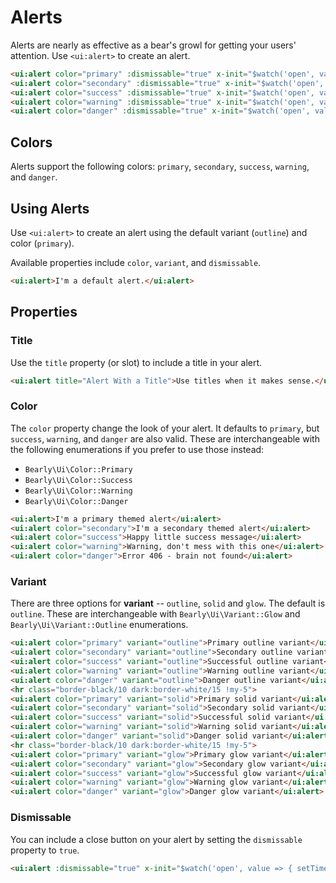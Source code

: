 # Alerts

Alerts are nearly as effective as a bear's growl for getting your users' attention. Use `<ui:alert>` to create an alert.

```html +demo title={Alert Examples} previewClasses={space-y-4}
<ui:alert color="primary" :dismissable="true" x-init="$watch('open', value => { setTimeout(() => { open = true }, 750) })">I'm a primary alert, hear me roar!</ui:alert>
<ui:alert color="secondary" :dismissable="true" x-init="$watch('open', value => { setTimeout(() => { open = true }, 750) })">I'm a secondary alert, hear me roar!</ui:alert>
<ui:alert color="success" :dismissable="true" x-init="$watch('open', value => { setTimeout(() => { open = true }, 750) })">I'm a success alert, hear me roar!</ui:alert>
<ui:alert color="warning" :dismissable="true" x-init="$watch('open', value => { setTimeout(() => { open = true }, 750) })">I'm a warning alert, hear me roar!</ui:alert>
<ui:alert color="danger" :dismissable="true" x-init="$watch('open', value => { setTimeout(() => { open = true }, 750) })">I'm a danger alert, hear me roar!</ui:alert>
```

## Colors

Alerts support the following colors: `primary`, `secondary`, `success`, `warning`, and `danger`.


## Using Alerts

Use `<ui:alert>` to create an alert using the default variant (`outline`) and color (`primary`).

Available properties include `color`, `variant`, and `dismissable`.


```html +demo title={Basic Alert}
<ui:alert>I'm a default alert.</ui:alert>
```

## Properties

### Title
Use the `title` property (or slot) to include a title in your alert.

```html +demo title={Alert with Title} previewClasses={space-y-10}
<ui:alert title="Alert With a Title">Use titles when it makes sense.</ui:alert>
```

### Color
The `color` property change the look of your alert. It defaults to `primary`,
but `success`, `warning`, and `danger` are also valid. These are interchangeable with
the following enumerations if you prefer to use those instead:
- `Bearly\Ui\Color::Primary`
- `Bearly\Ui\Color::Success`
- `Bearly\Ui\Color::Warning`
- `Bearly\Ui\Color::Danger`

```html +demo title={Available Color Themes} previewClasses={space-y-6}
<ui:alert>I'm a primary themed alert</ui:alert>
<ui:alert color="secondary">I'm a secondary themed alert</ui:alert>
<ui:alert color="success">Happy little success message</ui:alert>
<ui:alert color="warning">Warning, don't mess with this one</ui:alert>
<ui:alert color="danger">Error 406 - brain not found</ui:alert>
```

### Variant
There are three options for **variant** -- `outline`, `solid` and `glow`. The default is `outline`.
These are interchangeable with `Bearly\Ui\Variant::Glow` and `Bearly\Ui\Variant::Outline` enumerations.

```html +demo title={Available Variants} previewClasses={space-y-3}
<ui:alert color="primary" variant="outline">Primary outline variant</ui:alert>
<ui:alert color="secondary" variant="outline">Secondary outline variant</ui:alert>
<ui:alert color="success" variant="outline">Successful outline variant</ui:alert>
<ui:alert color="warning" variant="outline">Warning outline variant</ui:alert>
<ui:alert color="danger" variant="outline">Danger outline variant</ui:alert>
<hr class="border-black/10 dark:border-white/15 !my-5">
<ui:alert color="primary" variant="solid">Primary solid variant</ui:alert>
<ui:alert color="secondary" variant="solid">Secondary solid variant</ui:alert>
<ui:alert color="success" variant="solid">Successful solid variant</ui:alert>
<ui:alert color="warning" variant="solid">Warning solid variant</ui:alert>
<ui:alert color="danger" variant="solid">Danger solid variant</ui:alert>
<hr class="border-black/10 dark:border-white/15 !my-5">
<ui:alert color="primary" variant="glow">Primary glow variant</ui:alert>
<ui:alert color="secondary" variant="glow">Secondary glow variant</ui:alert>
<ui:alert color="success" variant="glow">Successful glow variant</ui:alert>
<ui:alert color="warning" variant="glow">Warning glow variant</ui:alert>
<ui:alert color="danger" variant="glow">Danger glow variant</ui:alert>
```

### Dismissable
You can include a close button on your alert by setting the `dismissable` property to `true`.

```html +demo title={Dismissable Alert}
<ui:alert :dismissable="true" x-init="$watch('open', value => { setTimeout(() => { open = true }, 750) })">You can dismiss me!</ui:alert>
```
